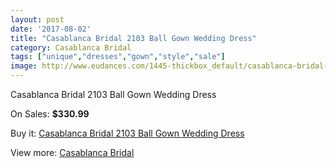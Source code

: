 ```yaml
---
layout: post
date: '2017-08-02'
title: "Casablanca Bridal 2103 Ball Gown Wedding Dress"
category: Casablanca Bridal
tags: ["unique","dresses","gown","style","sale"]
image: http://www.eudances.com/1445-thickbox_default/casablanca-bridal-2103-ball-gown-wedding-dress.jpg
---
```

Casablanca Bridal 2103 Ball Gown Wedding Dress

On Sales: **$330.99**
<a href="https://www.eudances.com/en/casablanca-bridal/508-casablanca-bridal-2103-ball-gown-wedding-dress.html"><amp-img layout="responsive" width="600" height="600" src="//www.eudances.com/1445-thickbox_default/casablanca-bridal-2103-ball-gown-wedding-dress.jpg" alt="Casablanca Bridal 2103 Ball Gown Wedding Dress 0" /></a>
<a href="https://www.eudances.com/en/casablanca-bridal/508-casablanca-bridal-2103-ball-gown-wedding-dress.html"><amp-img layout="responsive" width="600" height="600" src="//www.eudances.com/1447-thickbox_default/casablanca-bridal-2103-ball-gown-wedding-dress.jpg" alt="Casablanca Bridal 2103 Ball Gown Wedding Dress 1" /></a>
<a href="https://www.eudances.com/en/casablanca-bridal/508-casablanca-bridal-2103-ball-gown-wedding-dress.html"><amp-img layout="responsive" width="600" height="600" src="//www.eudances.com/1446-thickbox_default/casablanca-bridal-2103-ball-gown-wedding-dress.jpg" alt="Casablanca Bridal 2103 Ball Gown Wedding Dress 2" /></a>

Buy it: [Casablanca Bridal 2103 Ball Gown Wedding Dress](https://www.eudances.com/en/casablanca-bridal/508-casablanca-bridal-2103-ball-gown-wedding-dress.html "Casablanca Bridal 2103 Ball Gown Wedding Dress")

View more: [Casablanca Bridal](https://www.eudances.com/en/4-casablanca-bridal "Casablanca Bridal")